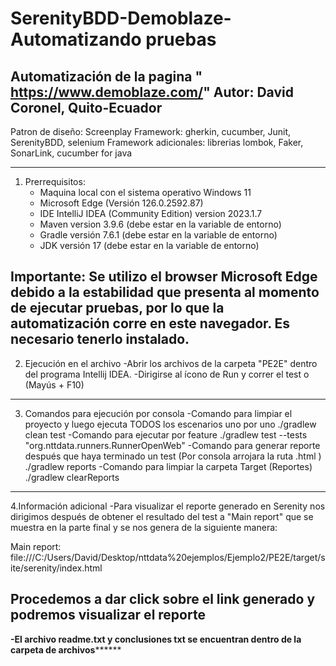 # SerenityBDD-Demoblaze-Automatizando pruebas
Automatización de la pagina " https://www.demoblaze.com/"
Autor: David Coronel, Quito-Ecuador
---------------------------------------------------------------------------------------------------------------------
Patron de diseño: Screenplay
Framework: gherkin, cucumber, Junit, SerenityBDD, selenium
Framework adicionales: librerias lombok, Faker, SonarLink, cucumber for java

---------------------------------------------------------------------------------------------------------------------
1. Prerrequisitos:
	- Maquina local con el sistema operativo Windows 11
	- Microsoft Edge (Versión 126.0.2592.87)
	- IDE IntelliJ IDEA (Community Edition) version 2023.1.7
	- Maven version 3.9.6 (debe estar en la variable de entorno)
	- Gradle versión 7.6.1 (debe estar en la variable de entorno)
	- JDK versión 17  (debe estar en la variable de entorno)

Importante: Se utilizo el browser Microsoft Edge debido a la estabilidad que presenta al momento de ejecutar pruebas,
por lo que la automatización corre en este navegador. Es necesario tenerlo instalado.
---------------------------------------------------------------------------------------------------------------------
2. Ejecución en el archivo
	-Abrir los archivos de la carpeta "PE2E" dentro del programa Intellij IDEA.
	-Dirigirse al ícono de Run y correr el test o (Mayús + F10)
---------------------------------------------------------------------------------------------------------------------

3. Comandos para ejecución por consola
-Comando para limpiar el proyecto y luego ejecuta TODOS los escenarios uno por uno
./gradlew clean test
-Comando para ejecutar por feature
./gradlew test --tests "org.nttdata.runners.RunnerOpenWeb"
-Comando para generar reporte después que haya terminado un test (Por consola arrojara la ruta .html )
./gradlew reports
-Comando para limpiar la carpeta Target (Reportes)
./gradlew clearReports
---------------------------------------------------------------------------------------------------------------------
4.Información adicional
-Para visualizar el reporte generado en Serenity nos dirigimos después de obtener el resultado del test a
"Main report" que se muestra en la parte final y se nos genera de la siguiente manera:

Main report: file:///C:/Users/David/Desktop/nttdata%20ejemplos/Ejemplo2/PE2E/target/site/serenity/index.html

Procedemos a dar click sobre el link generado y podremos visualizar el reporte
---------------------------------------------------------------------------------------------------------------------
******-El archivo readme.txt y conclusiones txt se encuentran dentro de la carpeta de archivos************
